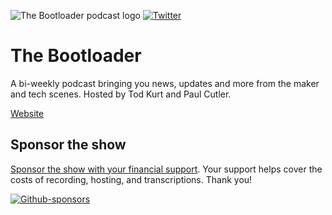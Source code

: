 ![The Bootloader podcast logo](https://circuitpythonshow.com/static/thebootloader/twitter.jpg)
[![Twitter](https://badgen.net/badge/icon/twitter?icon=twitter&label)](https://twitter.com/thebootloader)

# The Bootloader
A bi-weekly podcast bringing you news, updates and more from the maker and tech scenes.  Hosted by Tod Kurt and Paul Cutler.

[Website](https://thebootloader.net)

## Sponsor the show

[Sponsor the show with your financial support](https://github.com/sponsors/prcutler). Your support helps cover the costs of recording, hosting, and transcriptions.  Thank you!

[![Github-sponsors](https://img.shields.io/badge/sponsor-30363D?style=for-the-badge&logo=GitHub-Sponsors&logoColor=#EA4AAA)](https://github.com/sponsors/prcutler)


 
